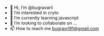 - 👋 Hi, I’m @bugravarli
- 👀 I’m interested in cryto
- 🌱 I’m currently learning javascript
- 💞️ I’m looking to collaborate on ...
- 📫 How to reach me bugravrl91@gmail.com

<!---
bugravarli/bugravarli is a ✨ special ✨ repository because its `README.md` (this file) appears on your GitHub profile.
You can click the Preview link to take a look at your changes.
--->

